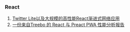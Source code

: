 ### React

1. [Twitter Lite以及大规模的高性能React渐进式网络应用](https://div.io/topic/1963)
2. [一份来自Treebo 的 React 与 Preact PWA 性能分析报告](http://www.zcfy.cc/article/a-react-and-preact-progressive-web-app-performance-case-study-treebo-4250.html)
